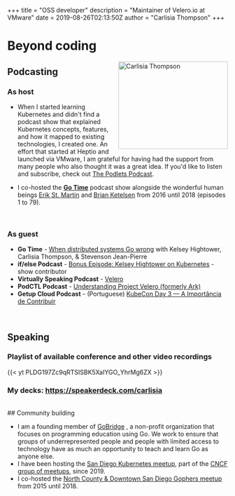 +++
title = "OSS developer"
description = "Maintainer of Velero.io at VMware"
date = 2019-08-26T02:13:50Z
author = "Carlisia Thompson"
+++
# Beyond coding
<img src="/images/headshot-square.png" alt="Carlisia Thompson" title="Carlisia Thompson" width="250" height="200" align="right"/>

## Podcasting

### As host

* When I started learning Kubernetes and didn't find a podcast show that explained Kubernetes concepts, features, and how it mapped to existing technologies, I created one. An effort that started at Heptio and launched via VMware, I am grateful for having had the support from many people who also thought it was a great idea. If you'd like to listen and subscribe, check out [The Podlets Podcast](https://thepodlets.io/).

* I co-hosted the **[Go Time](https://changelog.com/gotime)** podcast show alongside the wonderful human beings [Erik St. Martin](https://twitter.com/erikstmartin) and [Brian Ketelsen](https://twitter.com/bketelsen) from 2016 until 2018 (episodes 1 to 79).
</br>

### As guest

* <b>Go Time</b> - [When distributed systems Go wrong](https://changelog.com/gotime/156) with Kelsey Hightower, Carlisia Thompson, & Stevenson Jean-Pierre
* <b>if/else Podcast</b> - [Bonus Episode: Kelsey Hightower on Kubernetes](https://ifelsepodcast.com/episodes/bonus-episode-kelsey-hightower-on-kubernetes-IxJUAcvi) - show contributor
* <b>Virtually Speaking Podcast</b> - [Velero](https://blogs.vmware.com/virtualblocks/2019/08/02/vspeaking-podcast-velero/)
* <b>PodCTL Podcast</b> - [Understanding Project Velero (formerly Ark)](http://podcast.podctl.com/110399/986641-understanding-project-velero-formerly-ark/)
* <b>Getup Cloud Podcast</b> - (Portuguese) [KubeCon Day 3 — A Importância de Contribuir](https://blog.getupcloud.com/kubicast-21-ba50753c7b80)

</br>

## Speaking

### Playlist of available conference and other video recordings

{{< yt PLDG197Zc9qRTSISBK5XaIYGO_YhrMg6ZX >}}

### My decks: https://speakerdeck.com/carlisia
</br>
## Community building

* I am a founding member of <a href="http://golangbridge.org" target="_blank" title="gobridge">GoBridge</a> , a non-profit organization that focuses on programming education using Go. We work to ensure that groups of underrepresented people and people with limited access to technology have as much an opportunity to teach and learn Go as anyone else.</br>
* I have been hosting the <a href="http://www.meetup.com/San-Diego-Kubernetes-Meetup/" target="_blank" title="San Diego Kubernetes Meetup">San Diego Kubernetes meetup</a>, part of the <a href="https://www.meetup.com/pro/cncf/" target="_blank" title="CNCF Meetup">CNCF group of meetups</a>, since 2019.</br>
* I co-hosted the <a href="http://www.meetup.com/sdgophers/" target="_blank" title="sdgophers">North County & Downtown San Diego Gophers meetup</a> from 2015 until 2018. </br>
